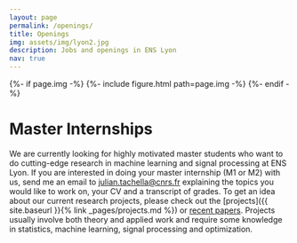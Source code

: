 ```yaml
---
layout: page
permalink: /openings/
title: Openings
img: assets/img/lyon2.jpg
description: Jobs and openings in ENS Lyon
nav: true
---
```


{%- if page.img -%}
  {%- include figure.html 
    path=page.img -%}
{%- endif -%}


# Master Internships

We are currently looking for highly motivated master students who want to do cutting-edge research in machine learning and signal processing at ENS Lyon. If you are interested in doing your master internship (M1 or M2) with us, send me an email to julian.tachella@cnrs.fr explaining the topics you would like to work on, your CV and a transcript of grades. To get an idea about our current research projects, please check out the [projects]({{ site.baseurl }}{% link _pages/projects.md %}) or [recent papers](https://scholar.google.co.uk/citations?user=u_hH-fUAAAAJ&hl=en). Projects usually involve both theory and applied work and require some knowledge in statistics, machine learning, signal processing and optimization.

</div>
